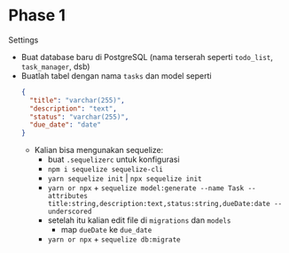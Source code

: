 # Phase 1

Settings

- Buat database baru di PostgreSQL (nama terserah seperti `todo_list`, `task_manager`, dsb)
- Buatlah tabel dengan nama `tasks` dan model seperti
  ```json
  {
    "title": "varchar(255)",
    "description": "text",
    "status": "varchar(255)",
    "due_date": "date"
  }
  ```
  - Kalian bisa mengunakan sequelize:
    - buat `.sequelizerc` untuk konfigurasi
    - `npm i sequelize sequelize-cli`
    - `yarn sequelize init` | `npx sequelize init`
    - `yarn or npx` + `sequelize model:generate --name Task --attributes title:string,description:text,status:string,dueDate:date --underscored`
    - setelah itu kalian edit file di `migrations` dan `models`
      - map `dueDate` ke `due_date`
    - `yarn or npx` + `sequelize db:migrate`
